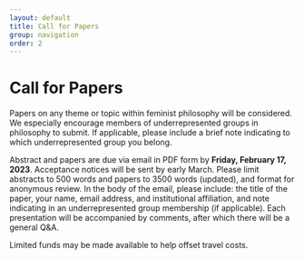 ```yaml
---
layout: default
title: Call for Papers
group: navigation
order: 2
---
```


# Call for Papers

Papers on any theme or topic within feminist philosophy will be considered. We especially encourage members of underrepresented groups in philosophy to submit. If applicable, please include a brief note indicating to which underrepresented group you belong.

Abstract and papers are due via email in PDF form by **Friday, February 17, 2023**. Acceptance notices will be sent by early March. Please limit abstracts to 500 words and papers to 3500 words (updated), and format for anonymous review. In the body of the email, please include: the title of the paper, your name, email address, and institutional affiliation, and note indicating in an underrepresented group membership (if applicable). Each presentation will be accompanied by comments, after which there will be a general Q&A.

Limited funds may be made available to help offset travel costs.

<p><script language="JavaScript" type="text/javascript">
    var fem = "femphilaz";
    var arr = "@";
    var phil = "gmail";
    var dot = ".";
    var arizona = "com";
    var s = " ";
    document.write("Please send submissions to" + s + "<a href=" + "mail" + "to:" + fem + arr + phil + dot + arizona
          + ">" + fem + arr + phil + dot + arizona + "</a>.");
  </script></p>
